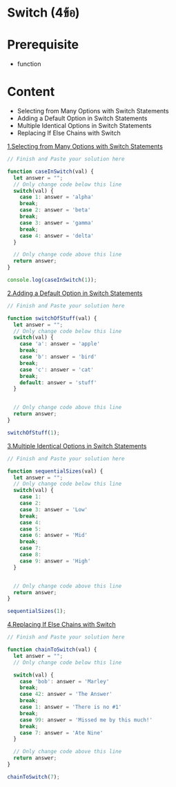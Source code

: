 # Switch (4ข้อ)
# Prerequisite
- function
# Content
- Selecting from Many Options with Switch Statements
- Adding a Default Option in Switch Statements
- Multiple Identical Options in Switch Statements
- Replacing If Else Chains with Switch


[1.Selecting from Many Options with Switch Statements](https://www.freecodecamp.org/learn/javascript-algorithms-and-data-structures/basic-javascript/selecting-from-many-options-with-switch-statements)
```js
// Finish and Paste your solution here

function caseInSwitch(val) {
  let answer = "";
  // Only change code below this line
  switch(val) {
    case 1: answer = 'alpha'
    break;
    case 2: answer = 'beta'
    break;
    case 3: answer = 'gamma'
    break;
    case 4: answer = 'delta'
  }

  // Only change code above this line
  return answer;
}

console.log(caseInSwitch(1));


```
[2.Adding a Default Option in Switch Statements](https://www.freecodecamp.org/learn/javascript-algorithms-and-data-structures/basic-javascript/adding-a-default-option-in-switch-statements)
```js
// Finish and Paste your solution here

function switchOfStuff(val) {
  let answer = "";
  // Only change code below this line
  switch(val) {
    case 'a': answer = 'apple'
    break;
    case 'b': answer = 'bird'
    break;
    case 'c': answer = 'cat'
    break;
    default: answer = 'stuff'
  }


  // Only change code above this line
  return answer;
}

switchOfStuff(1);


```

[3.Multiple Identical Options in Switch Statements](https://www.freecodecamp.org/learn/javascript-algorithms-and-data-structures/basic-javascript/multiple-identical-options-in-switch-statements)
```js
// Finish and Paste your solution here

function sequentialSizes(val) {
  let answer = "";
  // Only change code below this line
  switch(val) {
    case 1:
    case 2:
    case 3: answer = 'Low'
    break;
    case 4:
    case 5:
    case 6: answer = 'Mid'
    break;
    case 7:
    case 8:
    case 9: answer = 'High'
  }


  // Only change code above this line
  return answer;
}

sequentialSizes(1);


```

[4.Replacing If Else Chains with Switch](https://www.freecodecamp.org/learn/javascript-algorithms-and-data-structures/basic-javascript/replacing-if-else-chains-with-switch)
```js
// Finish and Paste your solution here

function chainToSwitch(val) {
  let answer = "";
  // Only change code below this line

  switch(val) {
    case 'bob': answer = 'Marley'
    break;
    case 42: answer = 'The Answer'
    break;
    case 1: answer = 'There is no #1'
    break;
    case 99: answer = 'Missed me by this much!'
    break;
    case 7: answer = 'Ate Nine'
  }

  // Only change code above this line
  return answer;
}

chainToSwitch(7);


```
